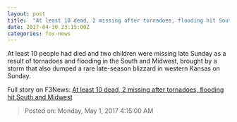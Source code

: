 ```yaml
---
layout: post
title:  "At least 10 dead, 2 missing after tornadoes, flooding hit South and Midwest"
date: 2017-04-30 23:15:00Z
categories: fox-news
---
```


At least 10 people had died and two children were missing late Sunday as a result of tornadoes and flooding in the South and Midwest, brought by a storm that also dumped a rare late-season blizzard in western Kansas on Sunday.


Full story on F3News: [At least 10 dead, 2 missing after tornadoes, flooding hit South and Midwest](http://www.f3nws.com/n/TUkEFH)

> Posted on: Monday, May 1, 2017 4:15:00 AM
